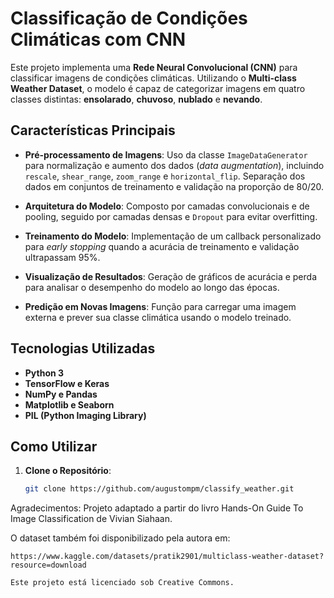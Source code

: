 # Classificação de Condições Climáticas com CNN

Este projeto implementa uma **Rede Neural Convolucional (CNN)** para classificar imagens de condições climáticas. Utilizando o **Multi-class Weather Dataset**, o modelo é capaz de categorizar imagens em quatro classes distintas: **ensolarado**, **chuvoso**, **nublado** e **nevando**.

## Características Principais

- **Pré-processamento de Imagens**: Uso da classe `ImageDataGenerator` para normalização e aumento dos dados (*data augmentation*), incluindo `rescale`, `shear_range`, `zoom_range` e `horizontal_flip`. Separação dos dados em conjuntos de treinamento e validação na proporção de 80/20.

- **Arquitetura do Modelo**: Composto por camadas convolucionais e de pooling, seguido por camadas densas e `Dropout` para evitar overfitting.

- **Treinamento do Modelo**: Implementação de um callback personalizado para *early stopping* quando a acurácia de treinamento e validação ultrapassam 95%.

- **Visualização de Resultados**: Geração de gráficos de acurácia e perda para analisar o desempenho do modelo ao longo das épocas.

- **Predição em Novas Imagens**: Função para carregar uma imagem externa e prever sua classe climática usando o modelo treinado.

## Tecnologias Utilizadas

- **Python 3**
- **TensorFlow e Keras**
- **NumPy e Pandas**
- **Matplotlib e Seaborn**
- **PIL (Python Imaging Library)**

## Como Utilizar

1. **Clone o Repositório**:

   ```bash
   git clone https://github.com/augustompm/classify_weather.git

Agradecimentos: Projeto adaptado a partir do livro Hands-On Guide To Image Classification de Vivian Siahaan.

O dataset também foi disponibilizado pela autora em:
```url
https://www.kaggle.com/datasets/pratik2901/multiclass-weather-dataset?resource=download

Este projeto está licenciado sob Creative Commons.
